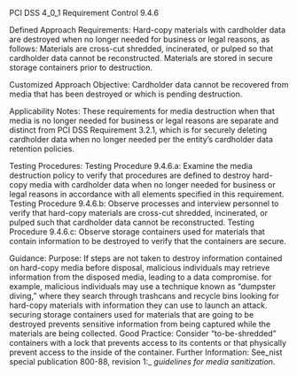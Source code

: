 PCI DSS 4_0_1 Requirement Control 9.4.6

Defined Approach Requirements:
Hard-copy materials with cardholder data are destroyed when no longer needed for business or legal reasons, as follows: Materials are cross-cut shredded, incinerated, or pulped so that cardholder data cannot be reconstructed. Materials are stored in secure storage containers prior to destruction.

Customized Approach Objective:
Cardholder data cannot be recovered from media that has been destroyed or which is pending destruction.

Applicability Notes:
These requirements for media destruction when that media is no longer needed for business or legal reasons are separate and distinct from PCI DSS Requirement 3.2.1, which is for securely deleting cardholder data when no longer needed per the entity’s cardholder data retention policies.

Testing Procedures:
Testing Procedure 9.4.6.a: Examine the media destruction policy to verify that procedures are defined to destroy hard- copy media with cardholder data when no longer needed for business or legal reasons in accordance with all elements specified in this requirement.
Testing Procedure 9.4.6.b: Observe processes and interview personnel to verify that hard-copy materials are cross-cut shredded, incinerated, or pulped such that cardholder data cannot be reconstructed.
Testing Procedure 9.4.6.c: Observe storage containers used for materials that contain information to be destroyed to verify that the containers are secure.

Guidance:
Purpose: If steps are not taken to destroy information contained on hard-copy media before disposal, malicious individuals may retrieve information from the disposed media, leading to a data compromise. for example, malicious individuals may use a technique known as “dumpster diving,” where they search through trashcans and recycle bins looking for hard-copy materials with information they can use to launch an attack. securing storage containers used for materials that are going to be destroyed prevents sensitive information from being captured while the materials are being collected. Good Practice: Consider “to-be-shredded” containers with a lock that prevents access to its contents or that physically prevent access to the inside of the container. Further Information: See_nist special publication 800-88, revision 1:_ _guidelines for media sanitization_.